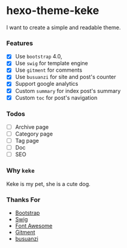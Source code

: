 hexo-theme-keke
=================
I want to create a simple and readable theme.

### Features

- [X] Use `bootstrap` 4.0, 
- [X] Use `swig` for template engine
- [X] Use `gitment` for comments
- [X] Use `busuanzi` for site and post's counter
- [X] Support google analytics
- [x] Custom `summary` for index post's summary
- [x] Custom `toc` for post's navigation

### Todos

- [ ] Archive page
- [ ] Category page
- [ ] Tag page
- [ ] Doc
- [ ] SEO

### Why `keke`

Keke is my pet, she is a cute dog.

### Thanks For

- [Bootstrap](https://getbootstrap.com/docs/4.0/getting-started/introduction/)
- [Swig](http://node-swig.github.io/swig-templates/docs/#usage)
- [Font Awesome](http://fontawesome.io/)
- [Gitment](https://github.com/imsun/gitment)
- [busuanzi](http://ibruce.info/2015/04/04/busuanzi/)